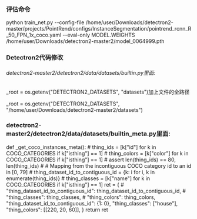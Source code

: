 ### 评估命令

 python train_net.py   --config-file /home/user/Downloads/detectron2-master/projects/PointRend/configs/InstanceSegmentation/pointrend_rcnn_R_50_FPN_1x_coco.yaml   --eval-only MODEL.WEIGHTS /home/user/Downloads/detectron2-master2/model_0064999.pth 









### Detectron2代码修改

###### detectron2-master2/detectron2/data/datasets/builtin.py里面:



 _root = os.getenv("DETECTRON2_DATASETS", "datasets")加上文件的全路径

 _root = os.getenv("DETECTRON2_DATASETS", "/home/user/Downloads/detectron2-master2/datasets")



### detectron2-master2/detectron2/data/datasets/builtin_meta.py里面:

def _get_coco_instances_meta():
    # thing_ids = [k["id"] for k in COCO_CATEGORIES if k["isthing"] == 1]
    # thing_colors = [k["color"] for k in COCO_CATEGORIES if k["isthing"] == 1]
    # assert len(thing_ids) == 80, len(thing_ids)
    # # Mapping from the incontiguous COCO category id to an id in [0, 79]
    # thing_dataset_id_to_contiguous_id = {k: i for i, k in enumerate(thing_ids)}
    # thing_classes = [k["name"] for k in COCO_CATEGORIES if k["isthing"] == 1]
    ret = {
        # "thing_dataset_id_to_contiguous_id": thing_dataset_id_to_contiguous_id,
        # "thing_classes": thing_classes,
        # "thing_colors": thing_colors,
        "thing_dataset_id_to_contiguous_id": {1: 0},
        "thing_classes": ["house"],
        "thing_colors": [[220, 20, 60]],
    }
    return ret


